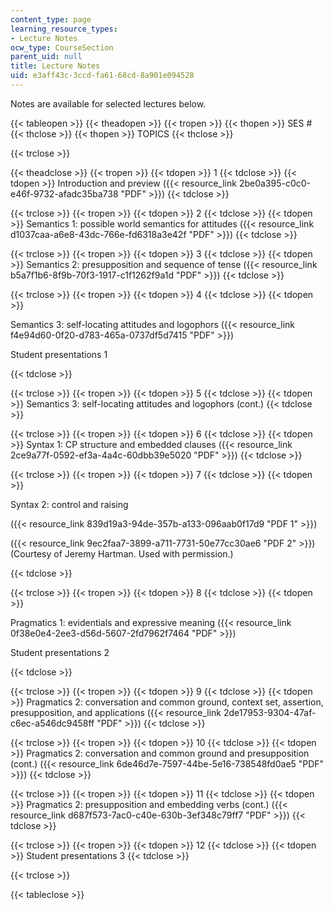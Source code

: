 ```yaml
---
content_type: page
learning_resource_types:
- Lecture Notes
ocw_type: CourseSection
parent_uid: null
title: Lecture Notes
uid: e3aff43c-3ccd-fa61-68cd-8a901e094528
---
```


Notes are available for selected lectures below.

{{< tableopen >}}
{{< theadopen >}}
{{< tropen >}}
{{< thopen >}}
SES #
{{< thclose >}}
{{< thopen >}}
TOPICS
{{< thclose >}}

{{< trclose >}}

{{< theadclose >}}
{{< tropen >}}
{{< tdopen >}}
1
{{< tdclose >}}
{{< tdopen >}}
Introduction and preview ({{< resource_link 2be0a395-c0c0-e46f-9732-afadc35ba738 "PDF" >}})
{{< tdclose >}}

{{< trclose >}}
{{< tropen >}}
{{< tdopen >}}
2
{{< tdclose >}}
{{< tdopen >}}
Semantics 1: possible world semantics for attitudes ({{< resource_link d1037caa-a6e8-43dc-766e-fd6318a3e42f "PDF" >}})
{{< tdclose >}}

{{< trclose >}}
{{< tropen >}}
{{< tdopen >}}
3
{{< tdclose >}}
{{< tdopen >}}
Semantics 2: presupposition and sequence of tense ({{< resource_link b5a7f1b6-8f9b-70f3-1917-c1f1262f9a1d "PDF" >}})
{{< tdclose >}}

{{< trclose >}}
{{< tropen >}}
{{< tdopen >}}
4
{{< tdclose >}}
{{< tdopen >}}


Semantics 3: self-locating attitudes and logophors ({{< resource_link f4e94d60-0f20-d783-465a-0737df5d7415 "PDF" >}})

Student presentations 1


{{< tdclose >}}

{{< trclose >}}
{{< tropen >}}
{{< tdopen >}}
5
{{< tdclose >}}
{{< tdopen >}}
Semantics 3: self-locating attitudes and logophors (cont.)
{{< tdclose >}}

{{< trclose >}}
{{< tropen >}}
{{< tdopen >}}
6
{{< tdclose >}}
{{< tdopen >}}
Syntax 1: CP structure and embedded clauses ({{< resource_link 2ce9a77f-0592-ef3a-4a4c-60dbb39e5020 "PDF" >}})
{{< tdclose >}}

{{< trclose >}}
{{< tropen >}}
{{< tdopen >}}
7
{{< tdclose >}}
{{< tdopen >}}


Syntax 2: control and raising

({{< resource_link 839d19a3-94de-357b-a133-096aab0f17d9 "PDF 1" >}})

({{< resource_link 9ec2faa7-3899-a711-7731-50e77cc30ae6 "PDF 2" >}}) (Courtesy of Jeremy Hartman. Used with permission.)


{{< tdclose >}}

{{< trclose >}}
{{< tropen >}}
{{< tdopen >}}
8
{{< tdclose >}}
{{< tdopen >}}


Pragmatics 1: evidentials and expressive meaning ({{< resource_link 0f38e0e4-2ee3-d56d-5607-2fd7962f7464 "PDF" >}})

Student presentations 2


{{< tdclose >}}

{{< trclose >}}
{{< tropen >}}
{{< tdopen >}}
9
{{< tdclose >}}
{{< tdopen >}}
Pragmatics 2: conversation and common ground, context set, assertion, presupposition, and applications ({{< resource_link 2de17953-9304-47af-c6ec-a546dc9458ff "PDF" >}})
{{< tdclose >}}

{{< trclose >}}
{{< tropen >}}
{{< tdopen >}}
10
{{< tdclose >}}
{{< tdopen >}}
Pragmatics 2: conversation and common ground and presupposition (cont.) ({{< resource_link 6de46d7e-7597-44be-5e16-738548fd0ae5 "PDF" >}})
{{< tdclose >}}

{{< trclose >}}
{{< tropen >}}
{{< tdopen >}}
11
{{< tdclose >}}
{{< tdopen >}}
Pragmatics 2: presupposition and embedding verbs (cont.) ({{< resource_link d687f573-7ac0-c40e-630b-3ef348c79ff7 "PDF" >}})
{{< tdclose >}}

{{< trclose >}}
{{< tropen >}}
{{< tdopen >}}
12
{{< tdclose >}}
{{< tdopen >}}
Student presentations 3
{{< tdclose >}}

{{< trclose >}}

{{< tableclose >}}